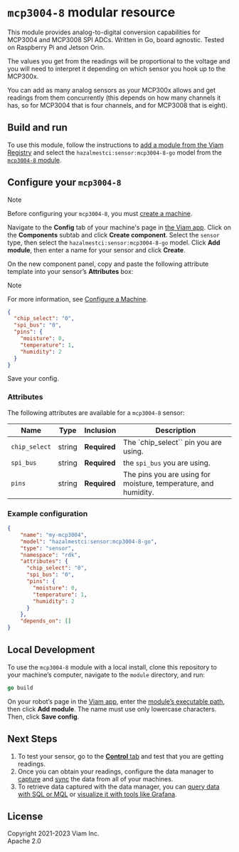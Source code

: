 # `mcp3004-8` modular resource

This module provides analog-to-digital conversion capabilities for MCP3004 and MCP3008 SPI ADCs. Written in Go, board agnostic. Tested on Raspberry Pi and Jetson Orin.

The values you get from the readings will be proportional to the voltage and you will need to interpret it depending on which sensor you hook up to the MCP300x.

You can add as many analog sensors as your MCP300x allows and get readings from them concurrently (this depends on how many channels it has, so for MCP3004 that is four channels, and for MCP3008 that is eight).

## Build and run

To use this module, follow the instructions to [add a module from the Viam Registry](https://docs.viam.com/registry/configure/#add-a-modular-resource-from-the-viam-registry) and select the `hazalmestci:sensor:mcp3004-8-go` model from the [`mcp3004-8` module](https://app.viam.com/module/hazalmestci/mcp3004-8).

## Configure your `mcp3004-8`

> [!NOTE]
> Before configuring your `mcp3004-8`, you must [create a machine](https://docs.viam.com/manage/fleet/machines/#add-a-new-machine).

Navigate to the **Config** tab of your machine's page in [the Viam app](https://app.viam.com/).
Click on the **Components** subtab and click **Create component**.
Select the `sensor` type, then select the `hazalmestci:sensor:mcp3004-8-go` model.
Click **Add module**, then enter a name for your sensor and click **Create**.

On the new component panel, copy and paste the following attribute template into your sensor’s **Attributes** box:

> [!NOTE]
> For more information, see [Configure a Machine](https://docs.viam.com/manage/configuration/).

```json
{
  "chip_select": "0",
  "spi_bus": "0", 
  "pins": {
    "moisture": 0,
    "temperature": 1,
    "humidity": 2
  }
}
```

Save your config.

### Attributes

The following attributes are available for a `mcp3004-8` sensor:

| Name    | Type   | Inclusion    | Description |
| ------- | ------ | ------------ | ----------- |
| `chip_select` | string | **Required** | The `chip_select`` pin you are using. |
| `spi_bus` | string | **Required** | the `spi_bus` you are using. |
| `pins` | string | **Required** | The pins you are using for moisture, temperature, and humidity. |

### Example configuration

```json
{
    "name": "my-mcp3004",
    "model": "hazalmestci:sensor:mcp3004-8-go",
    "type": "sensor",
    "namespace": "rdk",
    "attributes": {
      "chip_select": "0",
      "spi_bus": "0", 
      "pins": {
        "moisture": 0,
        "temperature": 1,
        "humidity": 2
      }
    },
    "depends_on": []
}
```

## Local Development

To use the `mcp3004-8` module with a local install, clone this repository to your machine’s computer, navigate to the `module` directory, and run:

```go
go build
```

On your robot’s page in the [Viam app](https://app.viam.com/), enter
the [module’s executable path](/registry/create/#prepare-the-module-for-execution), then click **Add module**.
The name must use only lowercase characters.
Then, click **Save config**.

## Next Steps

1. To test your sensor, go to the [**Control** tab](https://docs.viam.com/manage/fleet/robots/#control) and test that you are getting readings.
2. Once you can obtain your readings, configure the data manager to [capture](https://docs.viam.com/data/capture/) and [sync](https://docs.viam.com/data/cloud-sync/) the data from all of your machines.
3. To retrieve data captured with the data manager, you can [query data with SQL or MQL](https://docs.viam.com/data/query/) or [visualize it with tools like Grafana](https://docs.viam.com/data/visualize/).

## License

Copyright 2021-2023 Viam Inc. <br>
Apache 2.0
